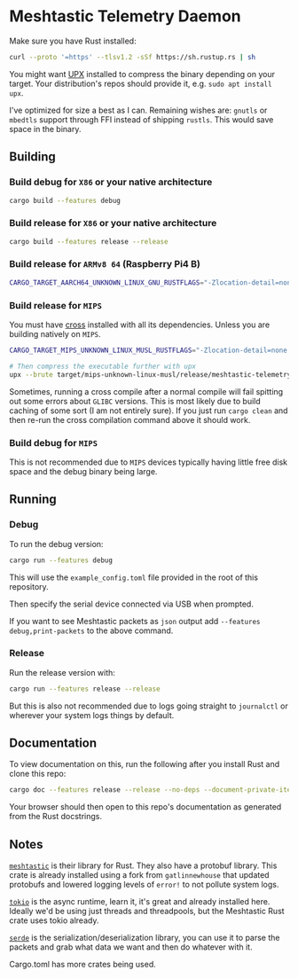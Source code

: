 # Meshtastic Telemetry Daemon

Make sure you have Rust installed:

```sh
curl --proto '=https' --tlsv1.2 -sSf https://sh.rustup.rs | sh
```

You might want [UPX](https://github.com/upx/upx) installed to compress the binary depending on your target. Your distribution's repos should provide it, e.g. `sudo apt install upx`.

I've optimized for size a best as I can. Remaining wishes are: `gnutls` or `mbedtls` support through FFI instead of shipping `rustls`. This would save space in the binary.

## Building

### Build debug for `X86` or your native architecture

```sh
cargo build --features debug
```

### Build release for `X86` or your native architecture

```sh
cargo build --features release --release
```

### Build release for `ARMv8 64` (Raspberry Pi4 B)

```sh
CARGO_TARGET_AARCH64_UNKNOWN_LINUX_GNU_RUSTFLAGS="-Zlocation-detail=none -Zfmt-debug=none" cross +nightly build --features release --release --target aarch64-unknown-linux-gnu -Zbuild-std-features=optimize_for_size,panic_immediate_abort
```

### Build release for `MIPS`

You must have [cross](https://github.com/cross-rs/cross?tab=readme-ov-file#dependencies) installed with all its dependencies. Unless you are building natively on `MIPS`.

```sh
CARGO_TARGET_MIPS_UNKNOWN_LINUX_MUSL_RUSTFLAGS="-Zlocation-detail=none -Zfmt-debug=none" cross +nightly build --features aredn --release --target mips-unknown-linux-musl -Zbuild-std-features=optimize_for_size,panic_immediate_abort

# Then compress the executable further with upx
upx --brute target/mips-unknown-linux-musl/release/meshtastic-telemetry-daemon-rs
```

Sometimes, running a cross compile after a normal compile will fail spitting out some errors about `GLIBC` versions. This is most likely due to build caching of some sort (I am not entirely sure). If you just run `cargo clean` and then re-run the cross compilation command above it should work.

### Build debug for `MIPS`

This is not recommended due to `MIPS` devices typically having little free disk space and the debug binary being large.

## Running

### Debug

To run the debug version:

```sh
cargo run --features debug
```

This will use the `example_config.toml` file provided in the root of this repository.

Then specify the serial device connected via USB when prompted.

If you want to see Meshtastic packets as `json` output add `--features debug,print-packets` to the above command.

### Release

Run the release version with:

```sh
cargo run --features release --release
```

But this is also not recommended due to logs going straight to `journalctl` or wherever your system logs things by default.

## Documentation

To view documentation on this, run the following after you install Rust and clone this repo:

```sh
cargo doc --features release --release --no-deps --document-private-items --open
```

Your browser should then open to this repo's documentation as generated from the Rust docstrings.

## Notes

[`meshtastic`](https://docs.rs/meshtastic/0.1.6/meshtastic/) is their library for Rust. They also have a protobuf library. This crate is already installed using a fork from `gatlinnewhouse` that updated protobufs and lowered logging levels of `error!` to not pollute system logs.

[`tokio`](https://docs.rs/tokio/1.32.0/tokio/index.html) is the async runtime, learn it, it's great and already installed here. Ideally we'd be using just threads and threadpools, but the Meshtastic Rust crate uses tokio already.

[`serde`](https://crates.io/crates/serde) is the serialization/deserialization library, you can use it to parse the packets and grab what data we want and then do whatever with it.

Cargo.toml has more crates being used.
